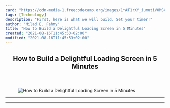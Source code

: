 ```yaml
---
card: "https://cdn-media-1.freecodecamp.org/images/1*AF1rXY_iumutiVOMSXf_LQ.gif"
tags: [Technology]
description: "First, here is what we will build. Set your timer!"
author: "Milad E. Fahmy"
title: "How to Build a Delightful Loading Screen in 5 Minutes"
created: "2021-08-16T11:45:53+02:00"
modified: "2021-08-16T11:45:53+02:00"
---
```

<div class="site-wrapper">
<main id="site-main" class="site-main outer">
<div class="inner">
<article class="post-full post tag-technology tag-web-development tag-css tag-programming tag-tech ">
<header class="post-full-header">
<h1 class="post-full-title">How to Build a Delightful Loading Screen in 5 Minutes</h1>
</header>
<figure class="post-full-image">
<picture>
<source media="(max-width: 700px)" sizes="1px" srcset="data:image/gif;base64,R0lGODlhAQABAIAAAAAAAP///yH5BAEAAAAALAAAAAABAAEAAAIBRAA7 1w">
<source media="(min-width: 701px)" sizes="(max-width: 800px) 400px,
(max-width: 1170px) 700px,
1400px" srcset="https://cdn-media-1.freecodecamp.org/images/1*AF1rXY_iumutiVOMSXf_LQ.gif 300w,
https://cdn-media-1.freecodecamp.org/images/1*AF1rXY_iumutiVOMSXf_LQ.gif 600w,
https://cdn-media-1.freecodecamp.org/images/1*AF1rXY_iumutiVOMSXf_LQ.gif 1000w,
https://cdn-media-1.freecodecamp.org/images/1*AF1rXY_iumutiVOMSXf_LQ.gif 2000w">
<img onerror="this.style.display='none'" src="https://cdn-media-1.freecodecamp.org/images/1*AF1rXY_iumutiVOMSXf_LQ.gif" alt="How to Build a Delightful Loading Screen in 5 Minutes">
</picture>
</figure>
<section class="post-full-content">
<div class="post-content">
</div>
<hr>
<hr>
</section>
</article>
</div>
</main>
</div>
<!-- Google Tag Manager (noscript) -->
<!-- End Google Tag Manager (noscript) -->
